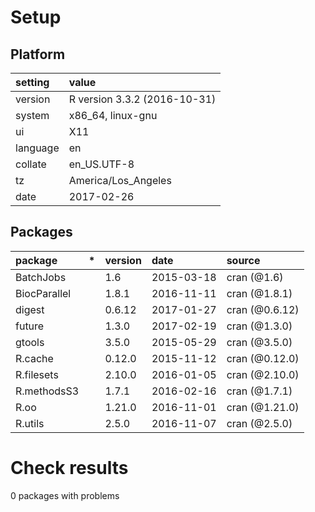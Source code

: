 # Setup

## Platform

|setting  |value                        |
|:--------|:----------------------------|
|version  |R version 3.3.2 (2016-10-31) |
|system   |x86_64, linux-gnu            |
|ui       |X11                          |
|language |en                           |
|collate  |en_US.UTF-8                  |
|tz       |America/Los_Angeles          |
|date     |2017-02-26                   |

## Packages

|package      |*  |version |date       |source         |
|:------------|:--|:-------|:----------|:--------------|
|BatchJobs    |   |1.6     |2015-03-18 |cran (@1.6)    |
|BiocParallel |   |1.8.1   |2016-11-11 |cran (@1.8.1)  |
|digest       |   |0.6.12  |2017-01-27 |cran (@0.6.12) |
|future       |   |1.3.0   |2017-02-19 |cran (@1.3.0)  |
|gtools       |   |3.5.0   |2015-05-29 |cran (@3.5.0)  |
|R.cache      |   |0.12.0  |2015-11-12 |cran (@0.12.0) |
|R.filesets   |   |2.10.0  |2016-01-05 |cran (@2.10.0) |
|R.methodsS3  |   |1.7.1   |2016-02-16 |cran (@1.7.1)  |
|R.oo         |   |1.21.0  |2016-11-01 |cran (@1.21.0) |
|R.utils      |   |2.5.0   |2016-11-07 |cran (@2.5.0)  |

# Check results

0 packages with problems





